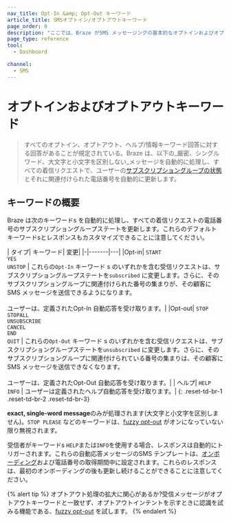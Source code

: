 ```yaml
---
nav_title: Opt-In &amp; Opt-Out キーワード
article_title: SMSオプトイン/オプトアウトキーワード
page_order: 0
description: "ここでは、Braze がSMS メッセージングの基本的なオプトインおよびオプトアウトキーワードを処理する方法について説明します。"
page_type: reference
tool:
  - Dashboard

channel:
  - SMS
---
```


# オプトインおよびオプトアウトキーワード

> すべてのオプトイン、オプトアウト、ヘルプ/情報キーワード回答に対する回答があることが規定されている。Braze は、以下の_厳密、シングルワード、大文字と小文字を区別しない_メッセージを自動的に処理し、すべての着信リクエストで、ユーザーの[サブスクリプショングループの状態]({{site.baseurl}}/user_guide/message_building_by_channel/sms/sms_subscription_group/)とそれに関連付けられた電話番号を自動的に更新します。

## キーワードの概要

Braze は次のキーワードs を自動的に処理し、すべての着信リクエストの電話番号のサブスクリプショングループステートを更新します。これらのデフォルト キーワードsとレスポンスもカスタマイズできることに注意してください。 

| タイプ| キーワード| 変更|
\|-|-------|---|
|Opt-in| `START`<br> `YES`<br> `UNSTOP` | これらの`Opt-In` キーワード s のいずれかを含む受信リクエストは、サブスクリプショングループステートを`subscribed` に変更します。さらに、そのサブスクリプショングループに関連付けられた番号の集まりが、その顧客にSMS メッセージを送信できるようになります。<br><br>ユーザーは、定義されたOpt-In 自動応答を受け取ります。|
|Opt-out| `STOP`<br> `STOPALL`<br> `UNSUBSCRIBE`<br> `CANCEL`<br> `END`<br> `QUIT` | これらの`Opt-Out` キーワード s のいずれかを含む受信リクエストは、サブスクリプショングループステートを`unsubscribed` に変更します。さらに、そのサブスクリプショングループに関連付けられている番号の集まりは、その顧客にSMS メッセージを送信できなくなります。<br><br>ユーザーは、定義されたOpt-Out 自動応答を受け取ります。|
| ヘルプ| `HELP`<br> `INFO` | ユーザーは定義されたヘルプ自動応答を受け取ります。|
{: .reset-td-br-1 .reset-td-br-2 .reset-td-br-3}

**exact, single-word message**のみが処理されます(大文字と小文字を区別しません)。`STOP PLEASE` などのキーワードは、[fuzzy opt-out][fuzzylink] がオンになっていない限り無視されます。

受信者がキーワードs `HELP`または`INFO`を使用する場合、レスポンスは自動的にトリガーされます。これらの自動応答メッセージのSMS テンプレートは、[オンボーディング][oblink]および電話番号の取得期間中に設定されます。これらのレスポンスは、最初のオンボーディングの後も更新し続けることができることに注意してください。

{% alert tip %}
オプトアウト処理の拡大に関心があるか?受信メッセージがオプトアウトキーワードと一致せず、オプトアウトインテントを示すときに認識を試みる機能である、[fuzzy opt-out]({{site.baseurl}}/user_guide/message_building_by_channel/sms/keywords/fuzzy_opt_out/) を試します。
{% endalert %}

[oblink]: {{site.baseurl}}/user_guide/message_building_by_channel/sms/sms_subscription_group/#setup-process
[fuzzylink]: {{site.baseurl}}/user_guide/message_building_by_channel/sms/keywords/fuzzy_opt_out/
